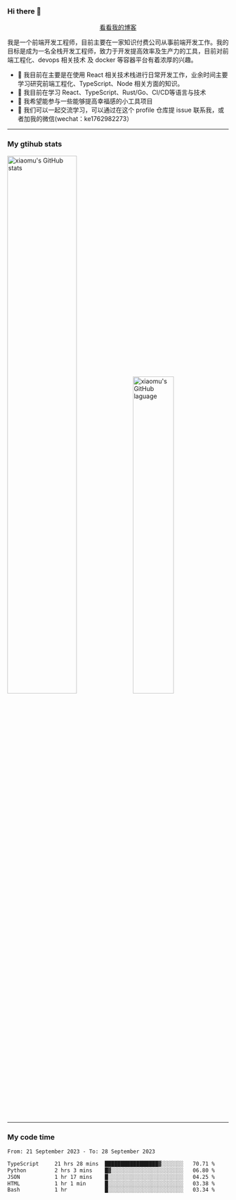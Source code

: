 ### Hi there 👋

<p align="center">
  <a href="https://real-jacket.github.io">看看我的博客</a>
</p>

我是一个前端开发工程师，目前主要在一家知识付费公司从事前端开发工作。我的目标是成为一名全栈开发工程师，致力于开发提高效率及生产力的工具，目前对前端工程化、devops 相关技术 及 docker 等容器平台有着浓厚的兴趣。

- 🔭 我目前在主要是在使用 React 相关技术栈进行日常开发工作，业余时间主要学习研究前端工程化、TypeScript、Node 相关方面的知识。
- 🌱 我目前在学习 React、TypeScript、Rust/Go、CI/CD等语言与技术
- 👯 我希望能参与一些能够提高幸福感的小工具项目
- 💬 我们可以一起交流学习，可以通过在这个 profile 仓库提 issue 联系我，或者加我的微信(wechat：ke1762982273）

***

### My gtihub stats

<a><img src="https://github-readme-stats-git-masterrstaa-rickstaa.vercel.app/api?username=real-jacket&&show_icons=true" title="xiaomu's GitHub stats" alt="xiaomu's GitHub stats" style="width:56%;"/></a>
<a><img src="https://github-readme-stats-git-masterrstaa-rickstaa.vercel.app/api/top-langs/?username=real-jacket&layout=compact" title="xiaomu's GitHub laguage" alt="xiaomu's GitHub laguage" style="width:43%;"/><a/>

***

### My code time

<!--START_SECTION:waka-->

```txt
From: 21 September 2023 - To: 28 September 2023

TypeScript     21 hrs 28 mins  █████████████████▓░░░░░░░   70.71 %
Python         2 hrs 3 mins    █▓░░░░░░░░░░░░░░░░░░░░░░░   06.80 %
JSON           1 hr 17 mins    █░░░░░░░░░░░░░░░░░░░░░░░░   04.25 %
HTML           1 hr 1 min      █░░░░░░░░░░░░░░░░░░░░░░░░   03.38 %
Bash           1 hr            █░░░░░░░░░░░░░░░░░░░░░░░░   03.34 %
```

<!--END_SECTION:waka-->
